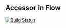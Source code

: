 Accessor in Flow
---

[![Build Status][travis-image]](https://travis-ci.com/nebgnahz/accessor-flow)

<!-- links -->
[travis-image]: https://travis-ci.com/nebgnahz/accessor-flow.svg?token=FtzQss73KSBwcHhSsrGQ&branch=master
